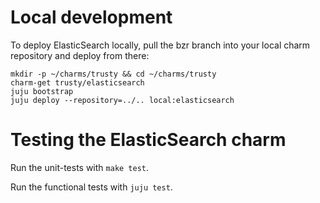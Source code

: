 # Local development

To deploy ElasticSearch locally, pull the bzr branch into your
local charm repository and deploy from there:

    mkdir -p ~/charms/trusty && cd ~/charms/trusty
    charm-get trusty/elasticsearch
    juju bootstrap
    juju deploy --repository=../.. local:elasticsearch


# Testing the ElasticSearch charm

Run the unit-tests with `make test`.

Run the functional tests with `juju test`.

